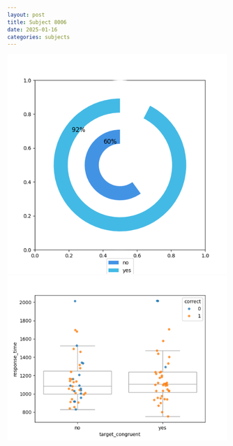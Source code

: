 ```yaml
---
layout: post
title: Subject 8006
date: 2025-01-16
categories: subjects
---
```


![](data/8006/run-22/8006_accuracy_target_congruence.png)
![](data/8006/run-22/8006_rt_congruence.png)
